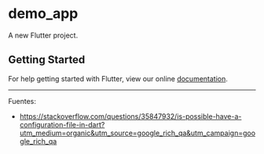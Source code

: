 # demo_app

A new Flutter project.

## Getting Started

For help getting started with Flutter, view our online
[documentation](https://flutter.io/).

---

Fuentes:

+ https://stackoverflow.com/questions/35847932/is-possible-have-a-configuration-file-in-dart?utm_medium=organic&utm_source=google_rich_qa&utm_campaign=google_rich_qa
